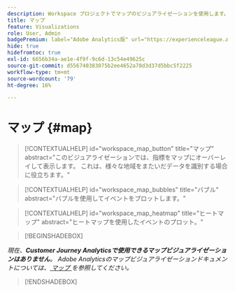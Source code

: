 ```yaml
---
description: Workspace プロジェクトでマップのビジュアライゼーションを使用します。
title: マップ
feature: Visualizations
role: User, Admin
badgePremium: label="Adobe Analytics版" url="https://experienceleague.adobe.com/docs/analytics/analyze/analysis-workspace/visualizations/map-visualization.html" tooltip="を選択して、この記事のAdobe Analytics版を確認してください。"
hide: true
hidefromtoc: true
exl-id: 6656b34a-ae1e-4f9f-9c6d-13c54e49625c
source-git-commit: d556740383075b2ee4652a78d3d37d5bbc5f2225
workflow-type: tm+mt
source-wordcount: '79'
ht-degree: 16%

---
```


# マップ {#map}

<!-- markdownlint-disable MD034 -->

>[!CONTEXTUALHELP]
>id="workspace_map_button"
>title="マップ"
>abstract="このビジュアライゼーションでは、指標をマップにオーバーレイして表示します。 これは、様々な地域をまたいだデータを識別する場合に役立ちます。"

<!-- markdownlint-enable MD034 -->

<!-- markdownlint-disable MD034 -->

>[!CONTEXTUALHELP]
>id="workspace_map_bubbles"
>title="バブル"
>abstract="バブルを使用してイベントをプロットします。"

<!-- markdownlint-enable MD034 -->

<!-- markdownlint-disable MD034 -->

>[!CONTEXTUALHELP]
>id="workspace_map_heatmap"
>title="ヒートマップ"
>abstract="ヒートマップを使用したイベントのプロット。"

<!-- markdownlint-enable MD034 -->


>[!BEGINSHADEBOX]

*現在、**Customer Journey Analyticsで使用できるマップビジュアライゼーションはありません**。
Adobe Analyticsのマップビジュアライゼーションドキュメントについては、[ マップ ](https://experienceleague.adobe.com/en/docs/analytics/analyze/analysis-workspace/visualizations/map-visualization) を参照してください。*

>[!ENDSHADEBOX]
